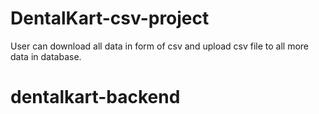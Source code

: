 # DentalKart-csv-project
User can download all data in form of csv and upload csv file to all more data in database.
# dentalkart-backend
